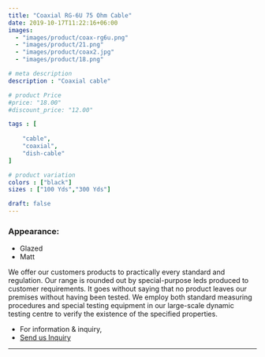 ```yaml
---
title: "Coaxial RG-6U 75 Ohm Cable"
date: 2019-10-17T11:22:16+06:00
images: 
  - "images/product/coax-rg6u.png"
  - "images/product/21.png"
  - "images/product/coax2.jpg"
  - "images/product/18.png"

# meta description
description : "Coaxial cable"

# product Price
#price: "18.00"
#discount_price: "12.00"

tags : [
    
    "cable",
    "coaxial",
    "dish-cable"
]

# product variation
colors : ["black"]
sizes : ["100 Yds","300 Yds"]

draft: false
---
```

### Appearance: 
* Glazed
* Matt

We offer our customers products to practically every standard and regulation. Our range is rounded out by special-purpose leds produced to customer requirements. It goes without saying that no product leaves our premises without having been tested. We employ both standard measuring procedures and special testing equipment in our large-scale dynamic testing centre to verify the existence of the specified properties.

* For information & inquiry,
* [Send us Inquiry](mailto:info@smartchemcable.com)
***